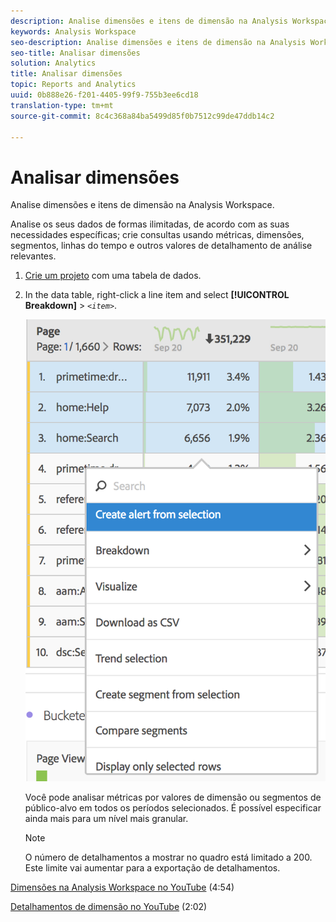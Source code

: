 ```yaml
---
description: Analise dimensões e itens de dimensão na Analysis Workspace.
keywords: Analysis Workspace
seo-description: Analise dimensões e itens de dimensão na Analysis Workspace.
seo-title: Analisar dimensões
solution: Analytics
title: Analisar dimensões
topic: Reports and Analytics
uuid: 0b888e26-f201-4405-99f9-755b3ee6cd18
translation-type: tm+mt
source-git-commit: 8c4c368a84ba5499d85f0b7512c99de47ddb14c2

---
```



# Analisar dimensões

Analise dimensões e itens de dimensão na Analysis Workspace.

Analise os seus dados de formas ilimitadas, de acordo com as suas necessidades específicas; crie consultas usando métricas, dimensões, segmentos, linhas do tempo e outros valores de detalhamento de análise relevantes.

1. [Crie um projeto](/help/analyze/analysis-workspace/build-workspace-project/t-freeform-project.md) com uma tabela de dados.
1. In the data table, right-click a line item and select **[!UICONTROL Breakdown]** &gt; *`<item>`*.

   ![Resultado da etapa](assets/fa_data_table_actions.png)

   Você pode analisar métricas por valores de dimensão ou segmentos de público-alvo em todos os períodos selecionados. É possível especificar ainda mais para um nível mais granular.

   >[!NOTE]
   >
   >O número de detalhamentos a mostrar no quadro está limitado a 200. Este limite vai aumentar para a exportação de detalhamentos.

[Dimensões na Analysis Workspace no YouTube](https://www.youtube.com/watch?v=P9W0hhIHhCs&index=12&list=PL2tCx83mn7GuNnQdYGOtlyCu0V5mEZ8sS) (4:54)

[Detalhamentos de dimensão no YouTube](https://www.youtube.com/watch?v=3mQ2HN7-lIc&list=PL2tCx83mn7GuNnQdYGOtlyCu0V5mEZ8sS&index=13) (2:02)
